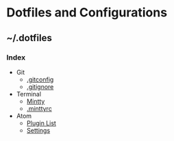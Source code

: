 # Dotfiles and Configurations

## ~/.dotfiles

### Index
- Git
  - [.gitconfig](/Git/.gitconfig)
  - [.gitignore](/Git/.gitignore)
- Terminal
  - [Mintty](/Bash/mintty.md)
  - [.minttyrc](/Bash/.minttyrc)
- Atom
  - [Plugin List](/Atom/plugins.md)
  - [Settings](/Atom/config.cson)
